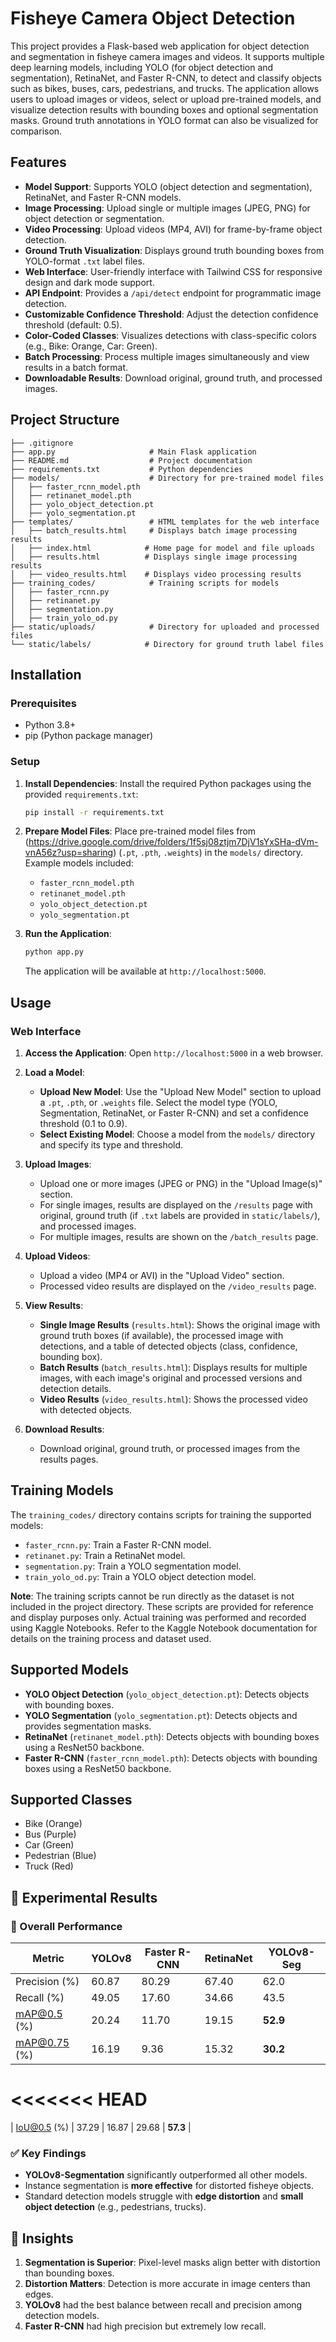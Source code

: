# Fisheye Camera Object Detection

This project provides a Flask-based web application for object detection and segmentation in fisheye camera images and videos. It supports multiple deep learning models, including YOLO (for object detection and segmentation), RetinaNet, and Faster R-CNN, to detect and classify objects such as bikes, buses, cars, pedestrians, and trucks. The application allows users to upload images or videos, select or upload pre-trained models, and visualize detection results with bounding boxes and optional segmentation masks. Ground truth annotations in YOLO format can also be visualized for comparison.

## Features

- **Model Support**: Supports YOLO (object detection and segmentation), RetinaNet, and Faster R-CNN models.
- **Image Processing**: Upload single or multiple images (JPEG, PNG) for object detection or segmentation.
- **Video Processing**: Upload videos (MP4, AVI) for frame-by-frame object detection.
- **Ground Truth Visualization**: Displays ground truth bounding boxes from YOLO-format `.txt` label files.
- **Web Interface**: User-friendly interface with Tailwind CSS for responsive design and dark mode support.
- **API Endpoint**: Provides a `/api/detect` endpoint for programmatic image detection.
- **Customizable Confidence Threshold**: Adjust the detection confidence threshold (default: 0.5).
- **Color-Coded Classes**: Visualizes detections with class-specific colors (e.g., Bike: Orange, Car: Green).
- **Batch Processing**: Process multiple images simultaneously and view results in a batch format.
- **Downloadable Results**: Download original, ground truth, and processed images.

## Project Structure

```
├── .gitignore
├── app.py                     # Main Flask application
├── README.md                  # Project documentation
├── requirements.txt           # Python dependencies
├── models/                    # Directory for pre-trained model files
│   ├── faster_rcnn_model.pth
│   ├── retinanet_model.pth
│   ├── yolo_object_detection.pt
│   ├── yolo_segmentation.pt
├── templates/                 # HTML templates for the web interface
│   ├── batch_results.html     # Displays batch image processing results
│   ├── index.html            # Home page for model and file uploads
│   ├── results.html          # Displays single image processing results
│   ├── video_results.html    # Displays video processing results
├── training_codes/            # Training scripts for models
│   ├── faster_rcnn.py
│   ├── retinanet.py
│   ├── segmentation.py
│   ├── train_yolo_od.py
├── static/uploads/            # Directory for uploaded and processed files
└── static/labels/            # Directory for ground truth label files
```

## Installation

### Prerequisites

- Python 3.8+
- pip (Python package manager)

### Setup

1. **Install Dependencies**:
   Install the required Python packages using the provided `requirements.txt`:
   ```bash
   pip install -r requirements.txt
   ```

2. **Prepare Model Files**:
   Place pre-trained model files from (https://drive.google.com/drive/folders/1f5sj08ztjm7DjV1sYxSHa-dVm-vnA56z?usp=sharing) (`.pt`, `.pth`, `.weights`) in the `models/` directory. Example models included:
   - `faster_rcnn_model.pth`
   - `retinanet_model.pth`
   - `yolo_object_detection.pt`
   - `yolo_segmentation.pt`

3. **Run the Application**:
   ```bash
   python app.py
   ```
   The application will be available at `http://localhost:5000`.

## Usage

### Web Interface

1. **Access the Application**:
   Open `http://localhost:5000` in a web browser.

2. **Load a Model**:
   - **Upload New Model**: Use the "Upload New Model" section to upload a `.pt`, `.pth`, or `.weights` file. Select the model type (YOLO, Segmentation, RetinaNet, or Faster R-CNN) and set a confidence threshold (0.1 to 0.9).
   - **Select Existing Model**: Choose a model from the `models/` directory and specify its type and threshold.

3. **Upload Images**:
   - Upload one or more images (JPEG or PNG) in the "Upload Image(s)" section.
   - For single images, results are displayed on the `/results` page with original, ground truth (if `.txt` labels are provided in `static/labels/`), and processed images.
   - For multiple images, results are shown on the `/batch_results` page.

4. **Upload Videos**:
   - Upload a video (MP4 or AVI) in the "Upload Video" section.
   - Processed video results are displayed on the `/video_results` page.

5. **View Results**:
   - **Single Image Results** (`results.html`): Shows the original image with ground truth boxes (if available), the processed image with detections, and a table of detected objects (class, confidence, bounding box).
   - **Batch Results** (`batch_results.html`): Displays results for multiple images, with each image's original and processed versions and detection details.
   - **Video Results** (`video_results.html`): Shows the processed video with detected objects.

6. **Download Results**:
   - Download original, ground truth, or processed images from the results pages.


## Training Models

The `training_codes/` directory contains scripts for training the supported models:
- `faster_rcnn.py`: Train a Faster R-CNN model.
- `retinanet.py`: Train a RetinaNet model.
- `segmentation.py`: Train a YOLO segmentation model.
- `train_yolo_od.py`: Train a YOLO object detection model.

**Note**: The training scripts cannot be run directly as the dataset is not included in the project directory. These scripts are provided for reference and display purposes only. Actual training was performed and recorded using Kaggle Notebooks. Refer to the Kaggle Notebook documentation for details on the training process and dataset used.

## Supported Models

- **YOLO Object Detection** (`yolo_object_detection.pt`): Detects objects with bounding boxes.
- **YOLO Segmentation** (`yolo_segmentation.pt`): Detects objects and provides segmentation masks.
- **RetinaNet** (`retinanet_model.pth`): Detects objects with bounding boxes using a ResNet50 backbone.
- **Faster R-CNN** (`faster_rcnn_model.pth`): Detects objects with bounding boxes using a ResNet50 backbone.

## Supported Classes

- Bike (Orange)
- Bus (Purple)
- Car (Green)
- Pedestrian (Blue)
- Truck (Red)

## 🧪 Experimental Results

### 🔢 Overall Performance


| Metric          | YOLOv8 | Faster R-CNN | RetinaNet | YOLOv8-Seg |
|-----------------|--------|--------------|-----------|------------|
| Precision (%)   | 60.87  | 80.29        | 67.40     | 62.0       |
| Recall (%)      | 49.05  | 17.60        | 34.66     | 43.5       |
| mAP@0.5 (%)     | 20.24  | 11.70        | 19.15     | **52.9**   |
| mAP@0.75 (%)    | 16.19  | 9.36         | 15.32     | **30.2**   |
<<<<<<< HEAD
=======
| IoU@0.5 (%)     | 37.29  | 16.87        | 29.68     | **57.3**   |


### ✅ Key Findings
- **YOLOv8-Segmentation** significantly outperformed all other models.
- Instance segmentation is **more effective** for distorted fisheye objects.
- Standard detection models struggle with **edge distortion** and **small object detection** (e.g., pedestrians, trucks).

## 🧠 Insights

1. **Segmentation is Superior**: Pixel-level masks align better with distortion than bounding boxes.
2. **Distortion Matters**: Detection is more accurate in image centers than edges.
3. **YOLOv8** had the best balance between recall and precision among detection models.
4. **Faster R-CNN** had high precision but extremely low recall.
